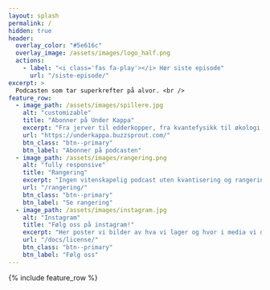 ```yaml
---
layout: splash
permalink: /
hidden: true
header:
  overlay_color: "#5e616c"
  overlay_image: /assets/images/logo_half.png
  actions:
    - label: "<i class='fas fa-play'></i> Hør siste episode"
      url: "/siste-episode/"
excerpt: >
  Podcasten som tar superkrefter på alvor. <br />
feature_row:
  - image_path: /assets/images/spillere.jpg
    alt: "customizable"
    title: "Abonner på Under Kappa"
    excerpt: "Fra jerver til edderkopper, fra kvantefysikk til økologi. Abonner på podcasten."
    url: "https://underkappa.buzzsprout.com/"
    btn_class: "btn--primary"
    btn_label: "Abonner på podcasten"
  - image_path: /assets/images/rangering.png
    alt: "fully responsive"
    title: "Rangering"
    excerpt: "Ingen vitenskapelig podcast uten kvantisering og rangering. Vi gir superkreftene en score på 0-20 i fem kategorier (KAPPE: Kul, Atypisk, Plausibel, Praktisk og Ekstraordinær), og rangerer dem mot hverandre. "
    url: "/rangering/"
    btn_class: "btn--primary"
    btn_label: "Se rangering"
  - image_path: /assets/images/instagram.jpg
    alt: "Instagram"
    title: "Følg oss på instagram!"
    excerpt: "Her poster vi bilder av hva vi lager og hvor i media vi dukker opp."
    url: "/docs/license/"
    btn_class: "btn--primary"
    btn_label: "Følg oss"      
---
```


{% include feature_row %}